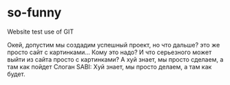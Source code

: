 # so-funny
Website test use of GIT

Окей, допустим мы создадим успешный проект, но что дальше? это же просто сайт с картинками... Кому это надо? И что серьезного может выйти
из сайта просто с картинками? А хуй знает, мы просто сделаем, а там как пойдет 
Слоган SABI: Хуй знает, мы просто делаем, а там как будет.
